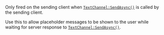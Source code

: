 Only fired on the sending client when [`TextChannel:SendAsync()`](https://create.roblox.com/docs/reference/engine/classes/TextChannel#SendAsync) is
called by the sending client.

Use this to allow placeholder messages to be shown to the user while
waiting for server response to [`TextChannel:SendAsync()`](https://create.roblox.com/docs/reference/engine/classes/TextChannel#SendAsync).